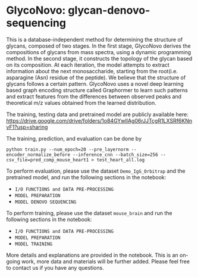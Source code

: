 # GlycoNovo: glycan-denovo-sequencing

This is a database-independent method for determining the structure of glycans, composed of two stages. In the first stage, GlycoNovo derives the compositions of glycans from mass spectra, using a dynamic programming method. In the second stage, it constructs the topology of the glycan based on its composition. At each iteration, the model attempts to extract information about the next monosaccharide, starting from the root(i.e. asparagine (Asn) residue of the peptide). We believe that the structure of glycans follows a certain pattern. GlycoNovo uses a novel deep learning based graph encoding structure called Graphormer to learn such patterns and extract features from the differences between observed peaks and theoretical m/z values obtained from the learned distribution.


The training, testing data and pretrained model are publicly available here: 
https://drive.google.com/drive/folders/1o84GYwIlAg06rJJTcgR1LXSRf6KNnvF1?usp=sharing

The training, prediction, and evaluation can be done by 
```
python train.py --num_epoch=20 --pre_layernorm --encoder_normalize_before --inference_cnn --batch_size=256 --csv_file=pred_comp_mouse_heart1 > test_heart_all.log
```

To perform evaluation, please use the dataset `Demo_IgG_Orbitrap` and the pretrained model, and run the following sections in the notebook:
- `I/O FUNCTIONS and DATA PRE-PROCESSING`
- `MODEL PREPARATION`
- `MODEL DENOVO SEQUENCING`

To perform training, please use the dataset `mouse_brain` and run the following sections in the notebook:
- `I/O FUNCTIONS and DATA PRE-PROCESSING`
- `MODEL PREPARATION`
- `MODEL TRAINING`

More details and explanations are provided in the notebook. This is an on-going work, more data and materials will be further added. Please feel free to contact us if you have any questions.
